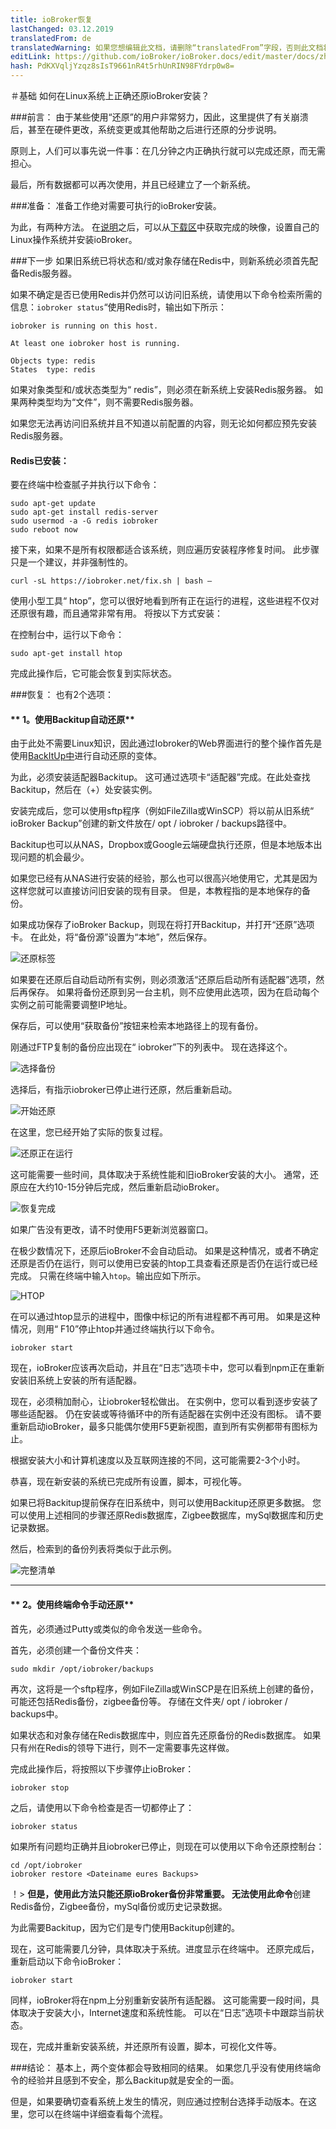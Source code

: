 ```yaml
---
title: ioBroker恢复
lastChanged: 03.12.2019
translatedFrom: de
translatedWarning: 如果您想编辑此文档，请删除“translatedFrom”字段，否则此文档将再次自动翻译
editLink: https://github.com/ioBroker/ioBroker.docs/edit/master/docs/zh-cn/tutorial/restore.md
hash: PdKXVqljYzqz8sIsT9661nR4t5rhUnRIN98FYdrp0w8=
---
```

＃基础
如何在Linux系统上正确还原ioBroker安装？

###前言：
由于某些使用“还原”的用户非常努力，因此，这里提供了有关崩溃后，甚至在硬件更改，系统变更或其他帮助之后进行还原的分步说明。

原则上，人们可以事先说一件事：在几分钟之内正确执行就可以完成还原，而无需担心。

最后，所有数据都可以再次使用，并且已经建立了一个新系统。

###准备：
准备工作绝对需要可执行的ioBroker安装。

为此，有两种方法。
在[说明](https://www.iobroker.net/#de/documentation/install/linux.md)之后，可以从[下载区](https://www.iobroker.net/#de/download)中获取完成的映像，设置自己的Linux操作系统并安装ioBroker。

###下一步
如果旧系统已将状态和/或对象存储在Redis中，则新系统必须首先配备Redis服务器。

如果不确定是否已使用Redis并仍然可以访问旧系统，请使用以下命令检索所需的信息：`iobroker status`“使用Redis时，输出如下所示：

```
iobroker is running on this host.

At least one iobroker host is running.

Objects type: redis
States  type: redis
```

如果对象类型和/或状态类型为“ redis”，则必须在新系统上安装Redis服务器。
如果两种类型均为“文件”，则不需要Redis服务器。

如果您无法再访问旧系统并且不知道以前配置的内容，则无论如何都应预先安装Redis服务器。

#### Redis已安装：
要在终端中检查腻子并执行以下命令：

```
sudo apt-get update
sudo apt-get install redis-server
sudo usermod -a -G redis iobroker
sudo reboot now
```

接下来，如果不是所有权限都适合该系统，则应遍历安装程序修复时间。
此步骤只是一个建议，并非强制性的。

```
curl -sL https://iobroker.net/fix.sh | bash –
```

使用小型工具“ htop”，您可以很好地看到所有正在运行的进程，这些进程不仅对还原很有趣，而且通常非常有用。
将按以下方式安装：

在控制台中，运行以下命令：

```
sudo apt-get install htop
```

完成此操作后，它可能会恢复到实际状态。

###恢复：
也有2个选项：

#### ** 1。使用Backitup自动还原**
由于此处不需要Linux知识，因此通过Iobroker的Web界面进行的整个操作首先是使用[BackItUp中](https://github.com/simatec/ioBroker.backitup/blob/master/README.md)进行自动还原的变体。

为此，必须安装适配器Backitup。
这可通过选项卡“适配器”完成。在此处查找Backitup，然后在（+）处安装实例。

安装完成后，您可以使用sftp程序（例如FileZilla或WinSCP）将以前从旧系统“ ioBroker Backup”创建的新文件放在/ opt / iobroker / backups路径中。

Backitup也可以从NAS，Dropbox或Google云端硬盘执行还原，但是本地版本出现问题的机会最少。

如果您已经有从NAS进行安装的经验，那么也可以很高兴地使用它，尤其是因为这样您就可以直接访问旧安装的现有目录。
但是，本教程指的是本地保存的备份。

如果成功保存了ioBroker Backup，则现在将打开Backitup，并打开“还原”选项卡。
在此处，将“备份源”设置为“本地”，然后保存。

![还原标签](../../de/tutorial/media/restore/1575301096581-restoretab.jpg)

如果要在还原后自动启动所有实例，则必须激活“还原后启动所有适配器”选项，然后再保存。
如果将备份还原到另一台主机，则不应使用此选项，因为在启动每个实例之前可能需要调整IP地址。

保存后，可以使用“获取备份”按钮来检索本地路径上的现有备份。

刚通过FTP复制的备份应出现在“ iobroker”下的列表中。
现在选择这个。

![选择备份](../../de/tutorial/media/restore/1575301146928-restoreliste.jpg)

选择后，有指示iobroker已停止进行还原，然后重新启动。

![开始还原](../../de/tutorial/media/restore/1575301175231-restorestart.jpg)

在这里，您已经开始了实际的恢复过程。

![还原正在运行](../../de/tutorial/media/restore/1575301208033-restore.jpg)

这可能需要一些时间，具体取决于系统性能和旧ioBroker安装的大小。
通常，还原应在大约10-15分钟后完成，然后重新启动ioBroker。

![恢复完成](../../de/tutorial/media/restore/1575301228008-restorefinish.jpg)

如果广告没有更改，请不时使用F5更新浏览器窗口。

在极少数情况下，还原后ioBroker不会自动启动。
如果是这种情况，或者不确定还原是否仍在运行，则可以使用已安装的htop工具查看还原是否仍在运行或已经完成。
只需在终端中输入```htop```。输出应如下所示。

![HTOP](../../de/tutorial/media/restore/1575363981959-htop.jpg)

在可以通过htop显示的进程中，图像中标记的所有进程都不再可用。
如果是这种情况，则用“ F10”停止htop并通过终端执行以下命令。

```
iobroker start
```

现在，ioBroker应该再次启动，并且在“日志”选项卡中，您可以看到npm正在重新安装旧系统上安装的所有适配器。

现在，必须稍加耐心，让iobroker轻松做出。
在实例中，您可以看到逐步安装了哪些适配器。
仍在安装或等待循环中的所有适配器在实例中还没有图标。
请不要重新启动ioBroker，最多只能偶尔使用F5更新视图，直到所有实例都带有图标为止。

根据安装大小和计算机速度以及互联网连接的不同，这可能需要2-3个小时。

恭喜，现在新安装的系统已完成所有设置，脚本，可视化等。

如果已将Backitup提前保存在旧系统中，则可以使用Backitup还原更多数据。
您可以使用上述相同的步骤还原Redis数据库，Zigbee数据库，mySql数据库和历史记录数据。

然后，检索到的备份列表将类似于此示例。

![完整清单](../../de/tutorial/media/restore/1575362131512-fullliste.jpg)

*****************************************************************************************************************************************

#### ** 2。使用终端命令手动还原**
首先，必须通过Putty或类似的命令发送一些命令。

首先，必须创建一个备份文件夹：

```
sudo mkdir /opt/iobroker/backups
```

再次，这将是一个sftp程序，例如FileZilla或WinSCP是在旧系统上创建的备份，可能还包括Redis备份，zigbee备份等。
存储在文件夹/ opt / iobroker / backups中。

如果状态和对象存储在Redis数据库中，则应首先还原备份的Redis数据库。
如果只有州在Redis的领导下进行，则不一定需要事先这样做。

完成此操作后，将按照以下步骤停止ioBroker：

```
iobroker stop
```

之后，请使用以下命令检查是否一切都停止了：

```
iobroker status
```

如果所有问题均正确并且iobroker已停止，则现在可以使用以下命令还原控制台：

```
cd /opt/iobroker
iobroker restore <Dateiname eures Backups>
```

！> **但是，使用此方法只能还原ioBroker备份非常重要。
无法使用此命令**创建Redis备份，Zigbee备份，mySql备份或历史记录数据。

为此需要Backitup，因为它们是专门使用Backitup创建的。

现在，这可能需要几分钟，具体取决于系统。进度显示在终端中。
还原完成后，重新启动以下命令ioBroker：

```
iobroker start
```

同样，ioBroker将在npm上分别重新安装所有适配器。
这可能需要一段时间，具体取决于安装大小，Internet速度和系统性能。
可以在“日志”选项卡中跟踪当前状态。

现在，完成并重新安装系统，并还原所有设置，脚本，可视化文件等。

###结论：
基本上，两个变体都会导致相同的结果。
如果您几乎没有使用终端命令的经验并且感到不安全，那么Backitup就是安全的一面。

但是，如果要确切查看系统上发生的情况，则应通过控制台选择手动版本。在这里，您可以在终端中详细查看每个流程。